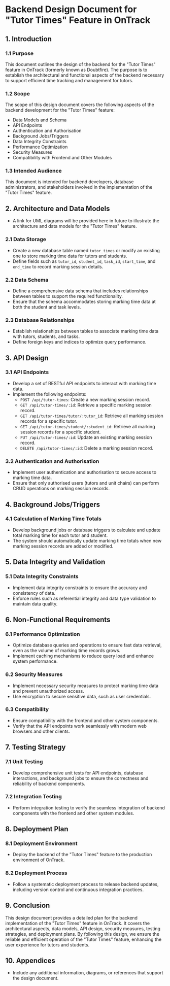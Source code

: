 # Backend Design Document for "Tutor Times" Feature in OnTrack

## 1. Introduction

### 1.1 Purpose

This document outlines the design of the backend for the "Tutor Times" feature in OnTrack (formerly
known as Doubtfire). The purpose is to establish the architectural and functional aspects of the
backend necessary to support efficient time tracking and management for tutors.

### 1.2 Scope

The scope of this design document covers the following aspects of the backend development for the
"Tutor Times" feature:

- Data Models and Schema
- API Endpoints
- Authentication and Authorisation
- Background Jobs/Triggers
- Data Integrity Constraints
- Performance Optimization
- Security Measures
- Compatibility with Frontend and Other Modules

### 1.3 Intended Audience

This document is intended for backend developers, database administrators, and stakeholders involved
in the implementation of the "Tutor Times" feature.

## 2. Architecture and Data Models

- A link for UML diagrams will be provided here in future to illustrate the architecture and data
  models for the "Tutor Times" feature.

### 2.1 Data Storage

- Create a new database table named `tutor_times` or modify an existing one to store marking time
  data for tutors and students.
- Define fields such as `tutor_id`, `student_id`, `task_id`, `start_time`, and `end_time` to record
  marking session details.

### 2.2 Data Schema

- Define a comprehensive data schema that includes relationships between tables to support the
  required functionality.
- Ensure that the schema accommodates storing marking time data at both the student and task levels.

### 2.3 Database Relationships

- Establish relationships between tables to associate marking time data with tutors, students, and
  tasks.
- Define foreign keys and indices to optimize query performance.

## 3. API Design

### 3.1 API Endpoints

- Develop a set of RESTful API endpoints to interact with marking time data.
- Implement the following endpoints:
  - `POST /api/tutor-times`: Create a new marking session record.
  - `GET /api/tutor-times/:id`: Retrieve a specific marking session record.
  - `GET /api/tutor-times/tutor/:tutor_id`: Retrieve all marking session records for a specific
    tutor.
  - `GET /api/tutor-times/student/:student_id`: Retrieve all marking session records for a specific
    student.
  - `PUT /api/tutor-times/:id`: Update an existing marking session record.
  - `DELETE /api/tutor-times/:id`: Delete a marking session record.

### 3.2 Authentication and Authorisation

- Implement user authentication and authorisation to secure access to marking time data.
- Ensure that only authorised users (tutors and unit chairs) can perform CRUD operations on marking
  session records.

## 4. Background Jobs/Triggers

### 4.1 Calculation of Marking Time Totals

- Develop background jobs or database triggers to calculate and update total marking time for each
  tutor and student.
- The system should automatically update marking time totals when new marking session records are
  added or modified.

## 5. Data Integrity and Validation

### 5.1 Data Integrity Constraints

- Implement data integrity constraints to ensure the accuracy and consistency of data.
- Enforce rules such as referential integrity and data type validation to maintain data quality.

## 6. Non-Functional Requirements

### 6.1 Performance Optimization

- Optimize database queries and operations to ensure fast data retrieval, even as the volume of
  marking time records grows.
- Implement caching mechanisms to reduce query load and enhance system performance.

### 6.2 Security Measures

- Implement necessary security measures to protect marking time data and prevent unauthorized
  access.
- Use encryption to secure sensitive data, such as user credentials.

### 6.3 Compatibility

- Ensure compatibility with the frontend and other system components.
- Verify that the API endpoints work seamlessly with modern web browsers and other clients.

## 7. Testing Strategy

### 7.1 Unit Testing

- Develop comprehensive unit tests for API endpoints, database interactions, and background jobs to
  ensure the correctness and reliability of backend components.

### 7.2 Integration Testing

- Perform integration testing to verify the seamless integration of backend components with the
  frontend and other system modules.

## 8. Deployment Plan

### 8.1 Deployment Environment

- Deploy the backend of the "Tutor Times" feature to the production environment of OnTrack.

### 8.2 Deployment Process

- Follow a systematic deployment process to release backend updates, including version control and
  continuous integration practices.

## 9. Conclusion

This design document provides a detailed plan for the backend implementation of the "Tutor Times"
feature in OnTrack. It covers the architectural aspects, data models, API design, security measures,
testing strategies, and deployment plans. By following this design, we ensure the reliable and
efficient operation of the "Tutor Times" feature, enhancing the user experience for tutors and
students.

## 10. Appendices

- Include any additional information, diagrams, or references that support the design document.

